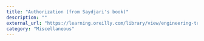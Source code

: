 ```yaml
---
title: "Authorization (from Saydjari's book)"
description: ""
external_url: "https://learning.oreilly.com/library/view/engineering-trustworthy-systems/9781260118186/ch12.xhtml#ch12"
category: "Miscellaneous"
---
```

